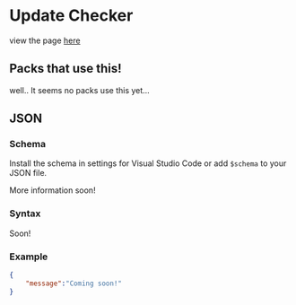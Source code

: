 # Update Checker
view the page [here](#)

## Packs that use this!
well.. It seems no packs use this yet...

## JSON
### Schema
Install the schema in settings for Visual Studio Code or add `$schema` to your JSON file.

More information soon!

### Syntax
Soon!
### Example
```json
{
    "message":"Coming soon!"
}
```
